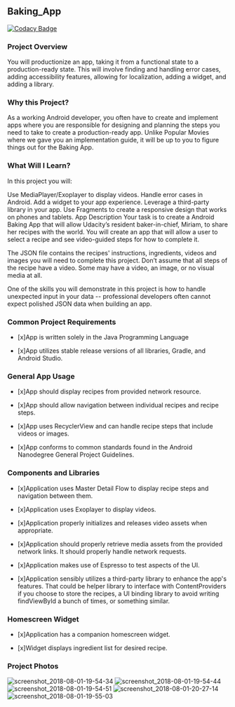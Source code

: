 ## Baking_App
[![Codacy Badge](https://api.codacy.com/project/badge/Grade/f2a095c0df3b4ef2a7a9a58667cc94ea)](https://www.codacy.com/app/jimfo/Baking_App?utm_source=github.com&amp;utm_medium=referral&amp;utm_content=jimfo/Baking_App&amp;utm_campaign=Badge_Grade)

### Project Overview
You will productionize an app, taking it from a functional state to a production-ready state. This will involve finding and handling error cases, adding accessibility features, allowing for localization, adding a widget, and adding a library.

### Why this Project?
As a working Android developer, you often have to create and implement apps where you are responsible for designing and planning the steps you need to take to create a production-ready app. Unlike Popular Movies where we gave you an implementation guide, it will be up to you to figure things out for the Baking App.

### What Will I Learn?
In this project you will:

Use MediaPlayer/Exoplayer to display videos.
Handle error cases in Android.
Add a widget to your app experience.
Leverage a third-party library in your app.
Use Fragments to create a responsive design that works on phones and tablets.
App Description
Your task is to create a Android Baking App that will allow Udacity’s resident baker-in-chief, Miriam, to share her recipes with the world. You will create an app that will allow a user to select a recipe and see video-guided steps for how to complete it.

The JSON file contains the recipes' instructions, ingredients, videos and images you will need to complete this project. Don’t assume that all steps of the recipe have a video. Some may have a video, an image, or no visual media at all.

One of the skills you will demonstrate in this project is how to handle unexpected input in your data -- professional developers often cannot expect polished JSON data when building an app.

### Common Project Requirements
- [x]App is written solely in the Java Programming Language

- [x]App utilizes stable release versions of all libraries, Gradle, and Android Studio.

### General App Usage
- [x]App should display recipes from provided network resource.

- [x]App should allow navigation between individual recipes and recipe steps.

- [x]App uses RecyclerView and can handle recipe steps that include videos or images.

- [x]App conforms to common standards found in the Android Nanodegree General Project Guidelines.

### Components and Libraries
- [x]Application uses Master Detail Flow to display recipe steps and navigation between them.

- [x]Application uses Exoplayer to display videos.

- [x]Application properly initializes and releases video assets when appropriate.

- [x]Application should properly retrieve media assets from the provided network links. It should properly handle network requests.

- [x]Application makes use of Espresso to test aspects of the UI.

- [x]Application sensibly utilizes a third-party library to enhance the app's features. That could be helper library to interface with ContentProviders if you choose to store the recipes, a UI binding library to avoid writing findViewById a bunch of times, or something similar.

### Homescreen Widget
- [x]Application has a companion homescreen widget.

- [x]Widget displays ingredient list for desired recipe.

### Project Photos
![screenshot_2018-08-01-19-54-34](https://user-images.githubusercontent.com/5784029/43555671-ace02d4c-95c9-11e8-86e8-1448ea76af70.png)
![screenshot_2018-08-01-19-54-44](https://user-images.githubusercontent.com/5784029/43555679-b53f67aa-95c9-11e8-97e8-2fc682227897.png)
![screenshot_2018-08-01-19-54-51](https://user-images.githubusercontent.com/5784029/43555681-b8679240-95c9-11e8-8443-a49452738c86.png)
![screenshot_2018-08-01-20-27-14](https://user-images.githubusercontent.com/5784029/43555665-a78183fa-95c9-11e8-9ef7-82db6a0ed846.png)
![screenshot_2018-08-01-19-55-03](https://user-images.githubusercontent.com/5784029/43555686-be0a5624-95c9-11e8-9120-0f909779d85e.png)

